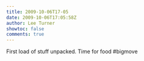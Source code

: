 ```yaml
---
title: 2009-10-06T17-05
date: 2009-10-06T17:05:58Z
author: Lee Turner
showtoc: false
comments: true
---
```


First load of stuff unpacked. Time for food #bigmove


